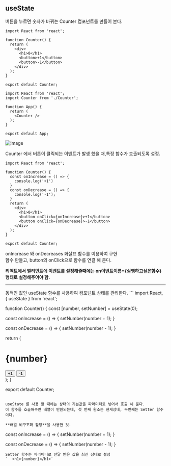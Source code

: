 ## useState  

버튼을 누르면 숫자가 바뀌는 Counter 컴포넌트를 만들어 본다.  
```
import React from 'react';

function Counter() {
  return (
    <div>
      <h1>0</h1>
      <button>+1</button>
      <button>-1</button>
    </div>
  );
}

export default Counter;
```

```
import React from 'react';
import Counter from './Counter';

function App() {
  return (
    <Counter />
  );
}

export default App;
```

![image](https://user-images.githubusercontent.com/97012561/197100155-77f35fa5-9ce6-4cf6-adb4-ff4d35db34d1.png)

Counter 에서 버튼이 클릭되는 이벤트가 발생 했을 때,특정 함수가 호출되도록 설정.  

```
import React from 'react';

function Counter() {
  const onIncrease = () => {
    console.log('+1')
  }
  const onDecrease = () => {
    console.log('-1');
  }
  return (
    <div>
      <h1>0</h1>
      <button onClick={onIncrease}>+1</button>
      <button onClick={onDecrease}>-1</button>
    </div>
  );
}

export default Counter;
```
onIncrease 와 onDecreases 화살표 함수를 이용하여 구현  
함수 만들고, button의 onClick으로 함수를 연결 해 준다.  

**리액트에서 엘리먼트에 이벤트를 설정해줄때에는 on이벤트이름={실행하고싶은함수} 형태로 설정해주어야 함.**

<hr>
동적인 값인 useState 함수를 사용하여 컴포넌트 상태를 관리한다.  
```
import React, { useState } from 'react';

function Counter() {
  const [number, setNumber] = useState(0);

  const onIncrease = () => {
    setNumber(number + 1);
  }

  const onDecrease = () => {
    setNumber(number - 1);
  }

  return (
    <div>
      <h1>{number}</h1>
      <button onClick={onIncrease}>+1</button>
      <button onClick={onDecrease}>-1</button>
    </div>
  );
}

export default Counter;
```

useState 를 사용 할 때에는 상태의 기본값을 파라미터로 넣어서 호출 해 준다.  
이 함수를 호출해주면 배열이 반환되는데, 첫 번째 원소는 현재상태, 두번째는 Setter 함수이다.  

**배열 비구조화 할당**을 사용한 것.  
```
  const onIncrease = () => {
    setNumber(number + 1);
  }

  const onDecrease = () => {
    setNumber(number - 1);
  }
```
Setter 함수는 파라미터로 전달 받은 값을 최신 상태로 설정  
`  <h1>{number}</h1>`





